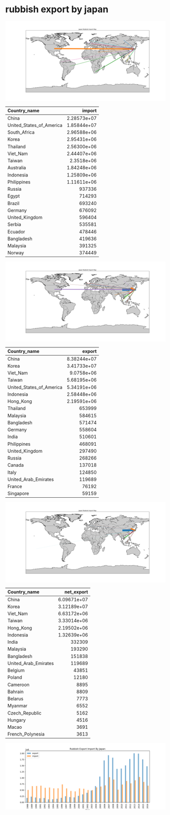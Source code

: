 # rubbish export by japan

![rubbish_import_by_Japan.png](/rubbish_import_by_Japan.png)

| Country_name             |           import |
|:-------------------------|-----------------:|
| China                    |      2.28573e+07 |
| United_States_of_America |      1.85844e+07 |
| South_Africa             |      2.96588e+06 |
| Korea                    |      2.95431e+06 |
| Thailand                 |      2.56300e+06 |
| Viet_Nam                 |      2.44407e+06 |
| Taiwan                   |      2.3518e+06  |
| Australia                |      1.84248e+06 |
| Indonesia                |      1.25809e+06 |
| Philippines              |      1.11611e+06 |
| Russia                   | 937336           |
| Egypt                    | 714293           |
| Brazil                   | 693240           |
| Germany                  | 676092           |
| United_Kingdom           | 596404           |
| Serbia                   | 535581           |
| Ecuador                  | 478446           |
| Bangladesh               | 419636           |
| Malaysia                 | 391325           |
| Norway                   | 374449           |

![rubbish_export_by_Japan.png](/rubbish_export_by_Japan.png)

| Country_name             |           export |
|:-------------------------|-----------------:|
| China                    |      8.38244e+07 |
| Korea                    |      3.41733e+07 |
| Viet_Nam                 |      9.0758e+06  |
| Taiwan                   |      5.68195e+06 |
| United_States_of_America |      5.34191e+06 |
| Indonesia                |      2.58448e+06 |
| Hong_Kong                |      2.19591e+06 |
| Thailand                 | 653999           |
| Malaysia                 | 584615           |
| Bangladesh               | 571474           |
| Germany                  | 558604           |
| India                    | 510601           |
| Philippines              | 468091           |
| United_Kingdom           | 297490           |
| Russia                   | 268266           |
| Canada                   | 137018           |
| Italy                    | 124850           |
| United_Arab_Emirates     | 119689           |
| France                   |  76192           |
| Singapore                |  59159           |


![rubbish_net_export_by_Japan.png](/rubbish_net_export_by_Japan.png)

| Country_name         |       net_export |
|:---------------------|-----------------:|
| China                |      6.09671e+07 |
| Korea                |      3.12189e+07 |
| Viet_Nam             |      6.63172e+06 |
| Taiwan               |      3.33014e+06 |
| Hong_Kong            |      2.19502e+06 |
| Indonesia            |      1.32639e+06 |
| India                | 332309           |
| Malaysia             | 193290           |
| Bangladesh           | 151838           |
| United_Arab_Emirates | 119689           |
| Belgium              |  43851           |
| Poland               |  12180           |
| Cameroon             |   8895           |
| Bahrain              |   8809           |
| Belarus              |   7773           |
| Myanmar              |   6552           |
| Czech_Republic       |   5162           |
| Hungary              |   4516           |
| Macao                |   3691           |
| French_Polynesia     |   3613           |

![rubbish_export_import_by_janpan.png](/rubbish_export_import_by_janpan.png)



